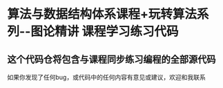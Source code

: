 # 算法与数据结构体系课程+玩转算法系列--图论精讲 课程学习练习代码

## 这个代码仓将包含与课程同步练习编程的全部源代码

如果你发现了任何bug，或代码中的任何内容有意见或建议，欢迎和我联系
